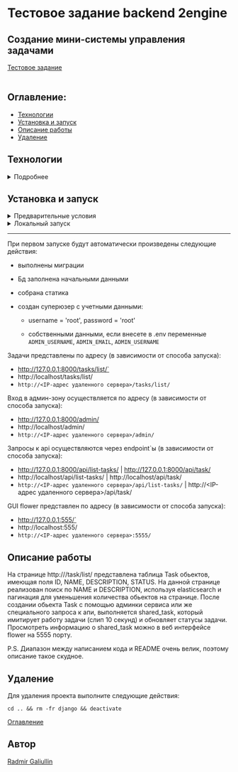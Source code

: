 # Тестовое задание backend 2engine
## Создание мини-системы управления задачами
[Тестовое задание](https://docs.google.com/document/d/17JJvq-tt2gzZUEeKepsw_OMBAVXfvaCyCqlNJr4x-UI/edit#heading=h.tqxy1xy2599w)  
</br>

## Оглавление:
- [Технологии](#технологии)
- [Установка и запуск](#установка-и-запуск)
- [Описание работы](#описание-работы)
- [Удаление](#удаление)

## Технологии
<details>
  <summary>Подробнее</summary>
    <p><strong>Языки программирования:</strong> python-10</p>
    <p><strong>Фреймворк и модули:</strong> Django-5.0.7, djangorestframework-3.15.2, django-elasticsearch-dsl-8.0</p>
    <p><strong>Базы данных и инструменты работы с ними:</strong> PostgreSQL, SQLite, ElasticSearch</p>
    <p><strong>Мониторинг и обработка задач:</strong> Celery-5.4.0, Flower-2, RabbitMQ</p>  
    <p><strong>CI/CD:</strong> Docker Hub, Docker Compose, Gunicorn, Nginx</p>  
</details>

## Установка и запуск

<details>
  <summary>Предварительные условия</summary>
  <p>Предполагается, что пользователь:</p>
  
  - Создал аккаунт [DockerHub](https://hub.docker.com/).
  - Установил [Docker](https://docs.docker.com/engine/install/) и [Docker Compose](https://docs.docker.com/compose/install/) на локальной машине или удаленном сервере, где проект будет запускаться в контейнерах. Проверить наличие можно выполнив команды:
    
  `docker --version && docker-compose --version`
  
</details>
<details>
  <summary>Локальный запуск</summary>
  
  <p><strong>!!! Для пользователей Windows обязательно выполнить команду:</strong></p>
  
    `git config --global core.autocrlf false`
    
  <p>иначе файл start.sh при клонировании будет бракован</p>
  
  1. Клонируйте репозиторий с GitHub и введите данные для переменных окружения (значения даны для примера, некоторые можно оставить по типу DB*):
    
    git clone https://github.com/s0ull877/django.git && \
    cd django/2engine && \
    cp .env_example .env && \
    nano .env

  2. Из корневой директории проекта выполните команду:

    docker compose -f infra/docker-compose.yml up -d --build

  Проект будет развернут в шести docker-контейнерах (db, elasticsearch, rabbitmq, web, nginx, celery) по адресу `http:/container_ip`
  
  3. Остановить docker и удалить контейнеры можно командой из корневой директории проекта:

    docker compose -f infra/docker-compose.yml down
  
  Если также необходимо удалить тома базы данных, статики и медиа:

    docker compose -f infra/docker-compose.yml down -v

</details>

---

При первом запуске будут автоматически произведены следующие действия:

  - выполнены миграции

  - Бд заполнена начальными данными

  - собрана статика

  - создан суперюзер с учетными данными:
    - username = 'root', password = 'root'
      
    - собственными данными, если внесете в .env переменные `ADMIN_USERNAME`, `ADMIN_EMAIL`, `ADMIN_USERNAME`
      
Задачи представлены по адресу (в зависимости от способа запуска):

  - http://127.0.0.1:8000/tasks/list/`
  - http://localhost/tasks/list/
  - `http://<IP-адрес удаленного сервера>/tasks/list/`
   
Вход в админ-зону осуществляется по адресу (в зависимости от способа запуска):

  - http://127.0.0.1:8000/admin/
  - http://localhost/admin/
  - `http://<IP-адрес удаленного сервера>/admin/`

Запросы к api осуществляются через endpoint`ы (в зависимости от способа запуска):

  - http://127.0.0.1:8000/api/list-tasks/ | http://127.0.0.1:8000/api/task/
  - http://localhost/api/list-tasks/ | http://localhost/api/task/
  - `http://<IP-адрес удаленного сервера>/api/list-tasks/` | http://<IP-адрес удаленного сервера>/api/task/

GUI flower представлен по адресу (в зависимости от способа запуска):

  - http://127.0.0.1:555/`
  - http://localhost:555/
  - `http://<IP-адрес удаленного сервера>:5555/`

## Описание работы

На странице http://<hostname>/task/list/ представлена таблица Task обьектов, имеющая поля ID, NAME, DESCRIPTION, STATUS. На данной странице реализован поиск по NAME и DESCRIPTION, используя elasticsearch и пагинация для уменьшения количества обьектов на странице. После создании обьекта Task с помощью админки сервиса или же специального запроса к апи, выполняется shared_task, который имитирует работу задачи (слип 10 секунд) и обновляет статусы задачи. Просмотреть информацию о shared_task можно в веб интерфейсе flower на 5555 порту.

P.S. Диапазон между написанием кода и README очень велик, поэтому описание такое скудное.

## Удаление
Для удаления проекта выполните следующие действия:

  `cd .. && rm -fr django && deactivate`

[Оглавление](#оглавление)

## <a id="#автор">Автор</a>
[Radmir Galiullin](https://github.com/s0ull877)
